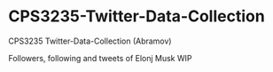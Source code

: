 # CPS3235-Twitter-Data-Collection
CPS3235 Twitter-Data-Collection (Abramov)

Followers, following and tweets of Elonj Musk
WIP
